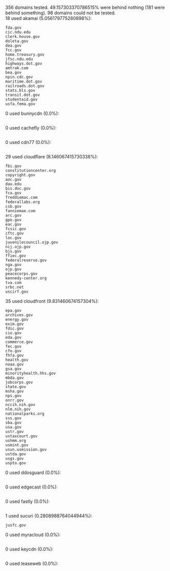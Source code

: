 356 domains tested. 49.157303370786515% were behind nothing (181 were behind something). 98 domains could not be tested.<br>
18 used akamai (5.056179775280898%):
```
fda.gov
cic.ndu.edu
clerk.house.gov
doleta.gov
dea.gov
fcc.gov
home.treasury.gov
jfsc.ndu.edu
highways.dot.gov
amtrak.com
bea.gov
npin.cdc.gov
maritime.dot.gov
railroads.dot.gov
stats.bls.gov
transit.dot.gov
studentaid.gov
usfa.fema.gov
```

0 used bunnycdn (0.0%):
```

```

0 used cachefly (0.0%):
```

```

0 used cdn77 (0.0%):
```

```

29 used cloudflare (8.146067415730338%):
```
fbi.gov
constitutioncenter.org
copyright.gov
aoc.gov
dau.edu
bis.doc.gov
fca.gov
freddiemac.com
federallabs.org
csb.gov
fanniemae.com
arc.gov
gpo.gov
eac.gov
fcsic.gov
cftc.gov
loc.gov
juvenilecouncil.ojp.gov
nij.ojp.gov
bjs.gov
ffiec.gov
federalreserve.gov
nga.gov
ojp.gov
peacecorps.gov
kennedy-center.org
tva.com
srbc.net
uscirf.gov
```

35 used cloudfront (9.831460674157304%):
```
epa.gov
archives.gov
energy.gov
exim.gov
fdic.gov
cio.gov
eda.gov
commerce.gov
fec.gov
cfo.gov
fhfa.gov
health.gov
noaa.gov
gsa.gov
minorityhealth.hhs.gov
mbda.gov
jobcorps.gov
state.gov
msha.gov
nps.gov
onrr.gov
nccih.nih.gov
nlm.nih.gov
nationalparks.org
sss.gov
sba.gov
usa.gov
ustr.gov
ustaxcourt.gov
ushmm.org
usmint.gov
usun.usmission.gov
ustda.gov
usgs.gov
uspto.gov
```

0 used ddosguard (0.0%):
```

```

0 used edgecast (0.0%):
```

```

0 used fastly (0.0%):
```

```

1 used sucuri (0.2808988764044944%):
```
jusfc.gov
```

0 used myracloud (0.0%):
```

```

0 used keycdn (0.0%):
```

```

0 used leaseweb (0.0%):
```

```
